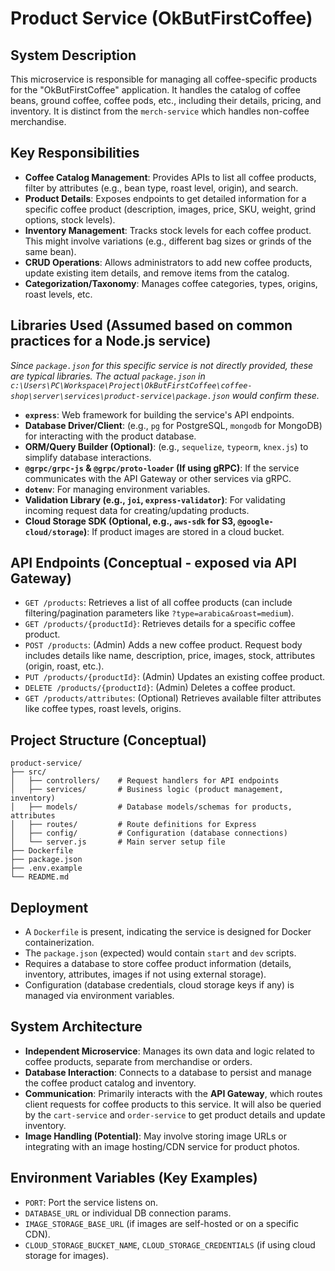 # Product Service (OkButFirstCoffee)

## System Description

This microservice is responsible for managing all coffee-specific products for the "OkButFirstCoffee" application. It handles the catalog of coffee beans, ground coffee, coffee pods, etc., including their details, pricing, and inventory. It is distinct from the `merch-service` which handles non-coffee merchandise.

## Key Responsibilities

- **Coffee Catalog Management**: Provides APIs to list all coffee products, filter by attributes (e.g., bean type, roast level, origin), and search.
- **Product Details**: Exposes endpoints to get detailed information for a specific coffee product (description, images, price, SKU, weight, grind options, stock levels).
- **Inventory Management**: Tracks stock levels for each coffee product. This might involve variations (e.g., different bag sizes or grinds of the same bean).
- **CRUD Operations**: Allows administrators to add new coffee products, update existing item details, and remove items from the catalog.
- **Categorization/Taxonomy**: Manages coffee categories, types, origins, roast levels, etc.

## Libraries Used (Assumed based on common practices for a Node.js service)

*Since `package.json` for this specific service is not directly provided, these are typical libraries. The actual `package.json` in `c:\Users\PC\Workspace\Project\OkButFirstCoffee\coffee-shop\server\services\product-service\package.json` would confirm these.*

- **`express`**: Web framework for building the service's API endpoints.
- **Database Driver/Client**: (e.g., `pg` for PostgreSQL, `mongodb` for MongoDB) for interacting with the product database.
- **ORM/Query Builder (Optional)**: (e.g., `sequelize`, `typeorm`, `knex.js`) to simplify database interactions.
- **`@grpc/grpc-js` & `@grpc/proto-loader` (If using gRPC)**: If the service communicates with the API Gateway or other services via gRPC.
- **`dotenv`**: For managing environment variables.
- **Validation Library (e.g., `joi`, `express-validator`)**: For validating incoming request data for creating/updating products.
- **Cloud Storage SDK (Optional, e.g., `aws-sdk` for S3, `@google-cloud/storage`)**: If product images are stored in a cloud bucket.

## API Endpoints (Conceptual - exposed via API Gateway)

- `GET /products`: Retrieves a list of all coffee products (can include filtering/pagination parameters like `?type=arabica&roast=medium`).
- `GET /products/{productId}`: Retrieves details for a specific coffee product.
- `POST /products`: (Admin) Adds a new coffee product. Request body includes details like name, description, price, images, stock, attributes (origin, roast, etc.).
- `PUT /products/{productId}`: (Admin) Updates an existing coffee product.
- `DELETE /products/{productId}`: (Admin) Deletes a coffee product.
- `GET /products/attributes`: (Optional) Retrieves available filter attributes like coffee types, roast levels, origins.

## Project Structure (Conceptual)

```
product-service/
├── src/
│   ├── controllers/    # Request handlers for API endpoints
│   ├── services/       # Business logic (product management, inventory)
│   ├── models/         # Database models/schemas for products, attributes
│   ├── routes/         # Route definitions for Express
│   ├── config/         # Configuration (database connections)
│   └── server.js       # Main server setup file
├── Dockerfile
├── package.json
├── .env.example
└── README.md
```

## Deployment

- A `Dockerfile` is present, indicating the service is designed for Docker containerization.
- The `package.json` (expected) would contain `start` and `dev` scripts.
- Requires a database to store coffee product information (details, inventory, attributes, images if not using external storage).
- Configuration (database credentials, cloud storage keys if any) is managed via environment variables.

## System Architecture

- **Independent Microservice**: Manages its own data and logic related to coffee products, separate from merchandise or orders.
- **Database Interaction**: Connects to a database to persist and manage the coffee product catalog and inventory.
- **Communication**: Primarily interacts with the **API Gateway**, which routes client requests for coffee products to this service. It will also be queried by the `cart-service` and `order-service` to get product details and update inventory.
- **Image Handling (Potential)**: May involve storing image URLs or integrating with an image hosting/CDN service for product photos.

## Environment Variables (Key Examples)

- `PORT`: Port the service listens on.
- `DATABASE_URL` or individual DB connection params.
- `IMAGE_STORAGE_BASE_URL` (if images are self-hosted or on a specific CDN).
- `CLOUD_STORAGE_BUCKET_NAME`, `CLOUD_STORAGE_CREDENTIALS` (if using cloud storage for images).
